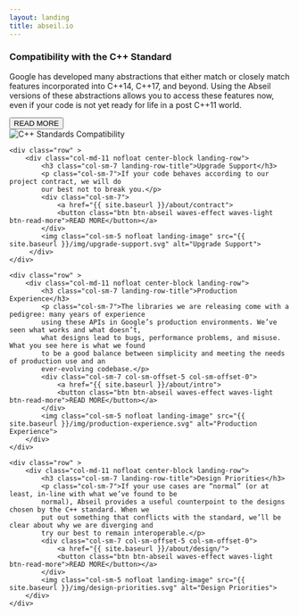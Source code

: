 ```yaml
---
layout: landing
title: abseil.io
---
```

<div id="landing-content" class="container landing-content-container">
    <div class="row" >
        <div class="col-md-11 nofloat center-block landing-row">
            <h3 class="col-sm-7 landing-row-title">Compatibility with the C++ Standard</h3>
            <p class="col-sm-7">Google has developed many abstractions that either match or closely match
            features incorporated into C++14, C++17, and beyond. Using the Abseil versions of these
            abstractions allows you to access these features now, even if your code is not yet ready
            for life in a post C++11 world.</p>
            <div class="col-sm-7">
                <a href="{{ site.baseurl }}/about/philosophy">
                <button class="btn btn-abseil waves-effect waves-light btn-read-more">READ MORE</button></a>
            </div>
            <img class="col-sm-5 nofloat landing-image" src="{{ site.baseurl }}/img/cpp-compatibility.svg" alt="C++ Standards Compatibility">
        </div>
    </div>

    <div class="row" >
        <div class="col-md-11 nofloat center-block landing-row">
            <h3 class="col-sm-7 landing-row-title">Upgrade Support</h3>
            <p class="col-sm-7">If your code behaves according to our project contract, we will do
            our best not to break you.</p>
            <div class="col-sm-7">
                <a href="{{ site.baseurl }}/about/contract">
                <button class="btn btn-abseil waves-effect waves-light btn-read-more">READ MORE</button></a>
            </div>
            <img class="col-sm-5 nofloat landing-image" src="{{ site.baseurl }}/img/upgrade-support.svg" alt="Upgrade Support">
         </div>
    </div>

    <div class="row" >
        <div class="col-md-11 nofloat center-block landing-row">
            <h3 class="col-sm-7 landing-row-title">Production Experience</h3>
            <p class="col-sm-7">The libraries we are releasing come with a pedigree: many years of experience
            using these APIs in Google’s production environments. We’ve seen what works and what doesn’t,
            what designs lead to bugs, performance problems, and misuse. What you see here is what we found
            to be a good balance between simplicity and meeting the needs of production use and an
            ever-evolving codebase.</p>
            <div class="col-sm-7 col-sm-offset-5 col-sm-offset-0">
                <a href="{{ site.baseurl }}/about/intro">
                <button class="btn btn-abseil waves-effect waves-light btn-read-more">READ MORE</button></a>
            </div>
            <img class="col-sm-5 nofloat landing-image" src="{{ site.baseurl }}/img/production-experience.svg" alt="Production Experience">
        </div>
    </div>

    <div class="row" >
        <div class="col-md-11 nofloat center-block landing-row">
            <h3 class="col-sm-7 landing-row-title">Design Priorities</h3>
            <p class="col-sm-7">If your use cases are “normal” (or at least, in-line with what we’ve found to be
            normal), Abseil provides a useful counterpoint to the designs chosen by the C++ standard. When we
            put out something that conflicts with the standard, we’ll be clear about why we are diverging and
            try our best to remain interoperable.</p>
            <div class="col-sm-7 col-sm-offset-5 col-sm-offset-0">
                <a href="{{ site.baseurl }}/about/design/">
                <button class="btn btn-abseil waves-effect waves-light btn-read-more">READ MORE</button></a>
            </div>
            <img class="col-sm-5 nofloat landing-image" src="{{ site.baseurl }}/img/design-priorities.svg" alt="Design Priorities">
        </div>
    </div>
</div>
